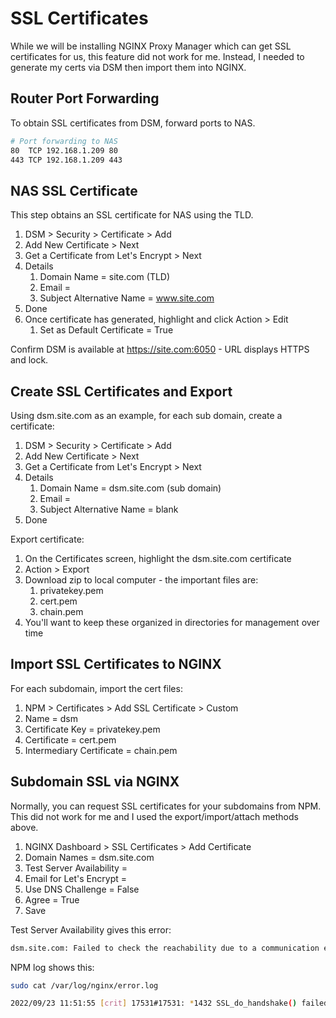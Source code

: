 # SSL Certificates

While we will be installing NGINX Proxy Manager which can get SSL certificates for us, this feature did not work for me. Instead, I needed to generate my certs via DSM then import them into NGINX. 

## Router Port Forwarding

To obtain SSL certificates from DSM, forward ports to NAS. 

```bash
# Port forwarding to NAS
80  TCP 192.168.1.209 80
443 TCP 192.168.1.209 443
```

## NAS SSL Certificate

This step obtains an SSL certificate for NAS using the TLD.

1. DSM > Security > Certificate > Add
2. Add New Certificate > Next
3. Get a Certificate from Let's Encrypt > Next
4. Details
   1. Domain Name = site.com (TLD)
   2. Email = <email>
   3. Subject Alternative Name = www.site.com
5. Done
6. Once certificate has generated, highlight and click Action > Edit
   1. Set as Default Certificate = True

Confirm DSM is available at https://site.com:6050 - URL displays HTTPS and lock.


## Create SSL Certificates and Export

Using dsm.site.com as an example, for each sub domain, create a certificate:

1. DSM > Security > Certificate > Add
2. Add New Certificate > Next
3. Get a Certificate from Let's Encrypt > Next
4. Details
   1. Domain Name = dsm.site.com (sub domain)
   2. Email = <email>
   3. Subject Alternative Name = blank
5. Done

Export certificate:

1. On the Certificates screen, highlight the dsm.site.com certificate
2. Action > Export
3. Download zip to local computer - the important files are: 
   1. privatekey.pem
   2. cert.pem
   3. chain.pem
4. You'll want to keep these organized in directories for management over time


## Import SSL Certificates to NGINX

For each subdomain, import the cert files: 

1. NPM > Certificates > Add SSL Certificate > Custom
2. Name = dsm
3. Certificate Key = privatekey.pem
4. Certificate = cert.pem
5. Intermediary Certificate = chain.pem


## Subdomain SSL via NGINX

Normally, you can request SSL certificates for your subdomains from NPM. This did not work for me and I used the export/import/attach methods above. 

1. NGINX Dashboard > SSL Certificates > Add Certificate
2. Domain Names = dsm.site.com
3. Test Server Availability  = 
4. Email for Let's Encrypt = <email>
5. Use DNS Challenge = False
6. Agree = True
7. Save

Test Server Availability gives this error:

```bash
dsm.site.com: Failed to check the reachability due to a communication error with site24x7.com
```

NPM log shows this:

```bash
sudo cat /var/log/nginx/error.log

2022/09/23 11:51:55 [crit] 17531#17531: *1432 SSL_do_handshake() failed (SSL: error:141CF06C:lib(20):func(463):reason(108)) while SSL handshaking, client: 107.178.200.196, server: 0.0.0.0:443
```
